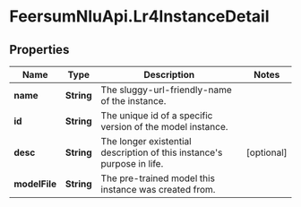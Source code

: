 # FeersumNluApi.Lr4InstanceDetail

## Properties
Name | Type | Description | Notes
------------ | ------------- | ------------- | -------------
**name** | **String** | The sluggy-url-friendly-name of the instance. | 
**id** | **String** | The unique id of a specific version of the model instance. | 
**desc** | **String** | The longer existential description of this instance&#39;s purpose in life. | [optional] 
**modelFile** | **String** | The pre-trained model this instance was created from. | 


